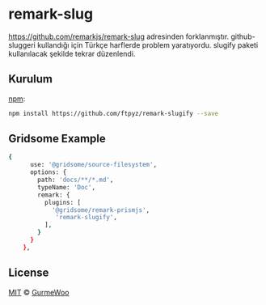 # remark-slug

https://github.com/remarkjs/remark-slug adresinden forklanmıştır. github-sluggeri kullandığı için Türkçe harflerde problem yaratıyordu. slugify paketi kullanılacak şekilde tekrar düzenlendi.

## Kurulum

[npm][]:

```sh
npm install https://github.com/ftpyz/remark-slugify --save
```

## Gridsome Example

```sh
{
      use: '@gridsome/source-filesystem',
      options: {
        path: 'docs/**/*.md',
        typeName: 'Doc',
        remark: {
          plugins: [
            '@gridsome/remark-prismjs',
             'remark-slugify',
          ],
        }
      }
    },
```

## License

[MIT][license] © [GurmeWoo][author]

<!-- Definitions -->

[build-badge]: https://img.shields.io/travis/remarkjs/remark-slug/master.svg
[build]: https://travis-ci.org/remarkjs/remark-slug
[coverage-badge]: https://img.shields.io/codecov/c/github/remarkjs/remark-slug.svg
[coverage]: https://codecov.io/github/remarkjs/remark-slug
[downloads-badge]: https://img.shields.io/npm/dm/remark-slug.svg
[downloads]: https://www.npmjs.com/package/remark-slug
[size-badge]: https://img.shields.io/bundlephobia/minzip/remark-slug.svg
[size]: https://bundlephobia.com/result?p=remark-slug
[sponsors-badge]: https://opencollective.com/unified/sponsors/badge.svg
[backers-badge]: https://opencollective.com/unified/backers/badge.svg
[collective]: https://opencollective.com/unified
[chat-badge]: https://img.shields.io/badge/chat-spectrum-7b16ff.svg
[chat]: https://spectrum.chat/unified/remark
[npm]: https://docs.npmjs.com/cli/install
[health]: https://github.com/remarkjs/.github
[contributing]: https://github.com/remarkjs/.github/blob/master/contributing.md
[support]: https://github.com/remarkjs/.github/blob/master/support.md
[coc]: https://github.com/remarkjs/.github/blob/master/code-of-conduct.md
[license]: license
[author]: https://gurmwoo.com
[remark]: https://github.com/remarkjs/remark
[ghslug]: https://github.com/Flet/github-slugger
[to-hast]: https://github.com/syntax-tree/mdast-util-to-hast
[rehype-slug]: https://github.com/rehypejs/rehype-slug
[remark-html]: https://github.com/remarkjs/remark-html
[remark-rehype]: https://github.com/remarkjs/remark-rehype
[rehype]: https://github.com/rehypejs/rehype
[xss]: https://en.wikipedia.org/wiki/Cross-site_scripting
[sanitize]: https://github.com/rehypejs/rehype-sanitize
